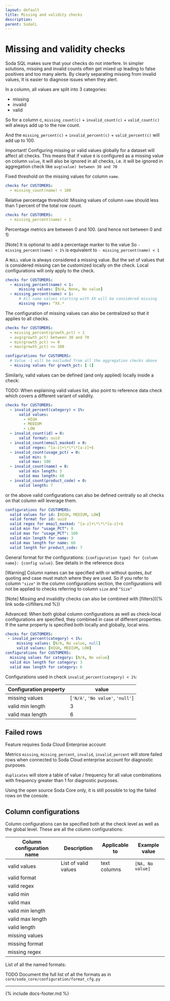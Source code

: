 ```yaml
---
layout: default
title: Missing and validity checks
description: 
parent: SodaCL
---
```


# Missing and validity checks

Soda SQL makes sure that your checks do not interfere. In simpler solutions, missing and invalid counts often get mixed up leading to false positives and too many alerts. By clearly separating missing from invalid values, It is easier to diagnose issues when they alert.

In a column, all values are split into 3 categories:
* missing
* invalid
* valid

So for a column c, `missing_count(c)` + `invalid_count(c)` + `valid_count(c)` will always add up to the row count. 

And the `missing_percent(c)` + `invalid_percent(c)` + `valid_percent(c)` will add up to 100. 

Important! Configuring missing or valid values globally for a dataset will affect all checks. This means that if value `0` is configured as a missing value on column `value`, it will also be ignored in all checks, i.e. it will be ignored in aggregation check like `avg(value) between 30 and 70`

Fixed threshold on the missing values for column `name`.
```yaml
checks for CUSTOMERS:
  - missing_count(name) < 100
```

Relative percentage threshold: Missing values of column `name` should less than 1 percent of the total row count.
```yaml
checks for CUSTOMERS:
  - missing_percent(name) < 1
```

Percentage metrics are between 0 and 100. (and hence not between 0 and 1)

[Note] It is optional to add a percentage marker to the value So `- missing_percent(name) < 1%` is equivalent to `- missing_percent(name) < 1`

A `NULL` value is always considered a missing value. But the set of values that is considered missing can be customized locally on the check. Local configurations will only apply to the check.
```yaml
checks for CUSTOMERS:
  - missing_percent(name) < 1:
      missing values: [N/A, None, No value]
  - missing_percent(name) < 1:
      # All name values starting with XX will be considered missing
      missing regex: ^XX.*
```

The configuration of missing values can also be centralized so that it applies to all checks.
```yaml
checks for CUSTOMERS:
  - missing_percent(growth_pct) < 1
  - avg(growth_pct) between 30 and 70
  - min(growth_pct) >= 0
  - max(growth_pct) <= 100

configurations for CUSTOMERS:
  # Value -1 will be excluded from all the aggregation checks above
  - missing values for growth_pct: [-1]
```

Similarly, valid values can be defined (and only applied) locally inside a check:

TODO: When explaining valid values list, also point to reference data check which covers a different variant of validity.

```yaml
checks for CUSTOMERS:
  - invalid_percent(category) < 1%:
      valid values:
        - HIGH
        - MEDIUM
        - LOW
  - invalid_count(id) = 0:
      valid format: uuid
  - invalid_count(email_masked) = 0:
      valid regex: ^[a-z]+\*\*\*[a-z]+$
  - invalid_count(usage_pct) = 0:
      valid min: 0
      valid max: 100
  - invalid_count(name) = 0:
      valid min length: 3
      valid max length: 60
  - invalid_count(product_code) = 0:
      valid length: 7
```

or the above valid configurations can also be defined centrally so all checks on that column will leverage them.

```yaml
configurations for CUSTOMERS:
  valid values for id: [HIGH, MEDIUM, LOW]
  valid format for id: uuid
  valid regex for email_masked: ^[a-z]+\*\*\*[a-z]+$
  valid min for "usage_PCT": 0
  valid max for "usage_PCT": 100
  valid min length for name: 3
  valid max length for name: 60
  valid length for product_code: 7
```

General format for the configurations: `{configuration type} for {column name}: {config value}`. See details in the reference docs

[Warning] Column names can be specified with or without quotes, *but* quoting and case must match where they are used. So if you refer to column `"size"` in the column configurations section, the configurations will not be applied to checks referring to column `size` and `"Size"`

[Note] Missing and invalidity checks can also be combined with [filters]({% link soda-cl/filters.md %})

Advanced: When both global column configurations as well as check-local configurations are specified, they combined in case of different properties. If the same property is specified both locally and globally, local wins.

```yaml
checks for CUSTOMERS:
 - invalid_percent(category) < 1%:
     missing values: [N/A, No value, null]
     valid values: [HIGH, MEDIUM, LOW]
configurations for CUSTOMERS:
  missing values for category: [N/A, No value]
  valid min length for category: 3
  valid max length for category: 6
```

Configurations used in check `invalid_percent(category) < 1%`:

| Configuration property | value |
| ---------------------- | ----- |
| missing values | [`'N/A'`, `'No value'`, `'null'`] |
| valid min length | 3 |
| valid max length | 6 |

## Failed rows

Feature requires Soda Cloud Enterprise account

Metrics `missing`, `missing_percent`, `invalid`, `invalid_percent` will store failed rows when connected to Soda Cloud enterprise account for diagnostic purposes.

`duplicates` will store a table of value / frequency for all value combinations with frequency greater than 1 for diagnostic purposes.

Using the open source Soda Core only, it is still possible to log the failed rows on the console.

## Column configurations

Column configurations can be specified both at the check level as well as the global level. These are all the column configurations:

| Column configuration name | Description | Applicable to | Example value |
| ------------------------- | ----------- | ------------- | ------------- |
| valid values  | List of valid values | text columns | `[NA, No value]` |
| valid format  |   |   |   | 		
| valid regex	  |   |   |   | 			
| valid min  |   |   |   | 				
| valid max  |   |   |   | 			
| valid min length  |   |   |   | 				
| valid max length  |   |   |   | 				
| valid length  |   |   |   | 				
| missing values  |   |   |   | 				
| missing format  |   |   |   | 				
| missing regex  |   |   |   | 				

List of all the named formats:

TODO Document the full list of all the formats as in `core/soda_core/configuration/format_cfg.py`

---
{% include docs-footer.md %}

